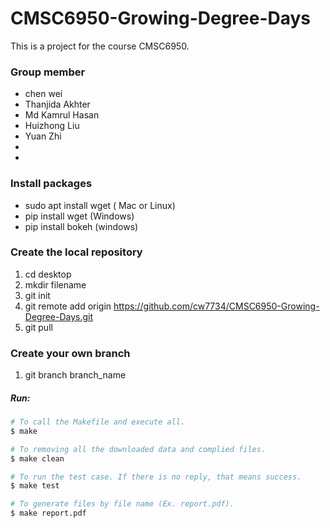 # CMSC6950-Growing-Degree-Days

This is a project for the course CMSC6950.

### Group member
*  chen wei
* Thanjida Akhter
* Md Kamrul Hasan
* Huizhong Liu
* Yuan Zhi
*
*


### Install packages
* sudo apt install wget ( Mac or Linux)
* pip install wget (Windows)
* pip install bokeh (windows)

### Create the local repository
1. cd desktop
2. mkdir filename
3. git init
4. git remote add origin https://github.com/cw7734/CMSC6950-Growing-Degree-Days.git
5. git pull

### Create your own branch
1. git branch branch_name



##### Run:

```bash
# To call the Makefile and execute all.
$ make

# To removing all the downloaded data and complied files.
$ make clean

# To run the test case. If there is no reply, that means success.  
$ make test

# To generate files by file name (Ex. report.pdf). 
$ make report.pdf

```







